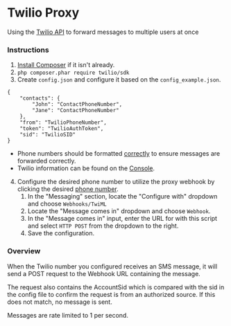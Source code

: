 # Twilio Proxy
Using the [Twilio API](https://www.twilio.com/docs/api/rest/sending-messages)
to forward messages to multiple users at once

### Instructions
1. [Install Composer](https://getcomposer.org/download/) if it isn't already.
2. `php composer.phar require twilio/sdk`
3. Create `config.json` and configure it based on the `config_example.json`.
```
{
    "contacts": {
        "John": "ContactPhoneNumber",
        "Jane": "ContactPhoneNumber"
    },
    "from": "TwilioPhoneNumber",
    "token": "TwilioAuthToken",
    "sid": "TwilioSID"
}
```
- Phone numbers should be formatted [correctly](https://www.twilio.com/docs/api/rest/sending-messages#post-parameters) to ensure
messages are forwarded correctly.
- Twilio information can be found on the [Console](https://www.twilio.com/console).
4. Configure the desired phone number to utilize the proxy webhook by clicking
the desired [phone number](https://www.twilio.com/console/phone-numbers/incoming).
    1. In the "Messaging" section, locate the "Configure with" dropdown and choose `Webhooks/TwiML`
    2. Locate the "Message comes in" dropdown and choose `Webhook`.
    3. In the "Message comes in" input, enter the URL for with this script
    and select `HTTP POST` from the dropdown to the right.
    4. Save the configuration.

### Overview
When the Twilio number you configured receives an SMS message, it will send
a POST request to the Webhook URL containing the message.

The request also contains the AccountSid which is compared with the sid in the
config file to confirm the request is from an authorized source. If this does
not match, no message is sent.

Messages are rate limited to 1 per second.
